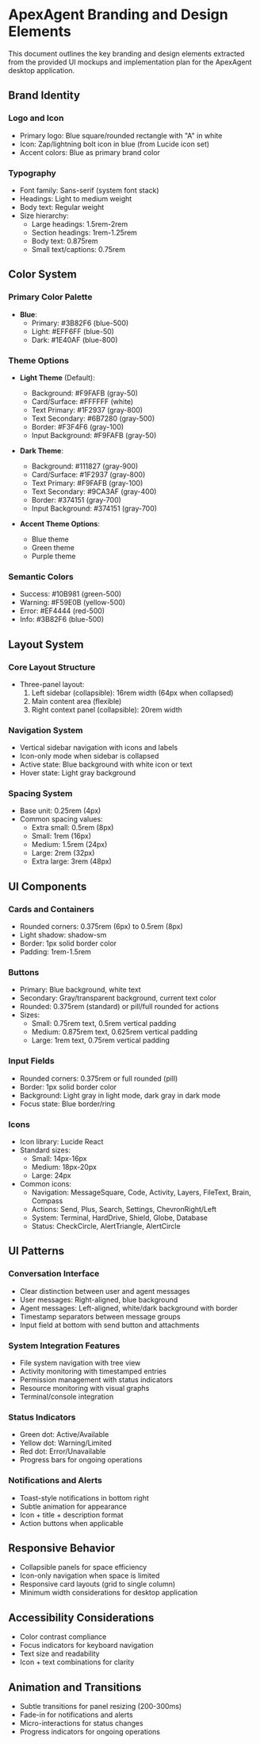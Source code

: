 # ApexAgent Branding and Design Elements

This document outlines the key branding and design elements extracted from the provided UI mockups and implementation plan for the ApexAgent desktop application.

## Brand Identity

### Logo and Icon
- Primary logo: Blue square/rounded rectangle with "A" in white
- Icon: Zap/lightning bolt icon in blue (from Lucide icon set)
- Accent colors: Blue as primary brand color

### Typography
- Font family: Sans-serif (system font stack)
- Headings: Light to medium weight
- Body text: Regular weight
- Size hierarchy:
  - Large headings: 1.5rem-2rem
  - Section headings: 1rem-1.25rem
  - Body text: 0.875rem
  - Small text/captions: 0.75rem

## Color System

### Primary Color Palette
- **Blue**: 
  - Primary: #3B82F6 (blue-500)
  - Light: #EFF6FF (blue-50)
  - Dark: #1E40AF (blue-800)

### Theme Options
- **Light Theme** (Default):
  - Background: #F9FAFB (gray-50)
  - Card/Surface: #FFFFFF (white)
  - Text Primary: #1F2937 (gray-800)
  - Text Secondary: #6B7280 (gray-500)
  - Border: #F3F4F6 (gray-100)
  - Input Background: #F9FAFB (gray-50)

- **Dark Theme**:
  - Background: #111827 (gray-900)
  - Card/Surface: #1F2937 (gray-800)
  - Text Primary: #F9FAFB (gray-100)
  - Text Secondary: #9CA3AF (gray-400)
  - Border: #374151 (gray-700)
  - Input Background: #374151 (gray-700)

- **Accent Theme Options**:
  - Blue theme
  - Green theme
  - Purple theme

### Semantic Colors
- Success: #10B981 (green-500)
- Warning: #F59E0B (yellow-500)
- Error: #EF4444 (red-500)
- Info: #3B82F6 (blue-500)

## Layout System

### Core Layout Structure
- Three-panel layout:
  1. Left sidebar (collapsible): 16rem width (64px when collapsed)
  2. Main content area (flexible)
  3. Right context panel (collapsible): 20rem width

### Navigation System
- Vertical sidebar navigation with icons and labels
- Icon-only mode when sidebar is collapsed
- Active state: Blue background with white icon or text
- Hover state: Light gray background

### Spacing System
- Base unit: 0.25rem (4px)
- Common spacing values:
  - Extra small: 0.5rem (8px)
  - Small: 1rem (16px)
  - Medium: 1.5rem (24px)
  - Large: 2rem (32px)
  - Extra large: 3rem (48px)

## UI Components

### Cards and Containers
- Rounded corners: 0.375rem (6px) to 0.5rem (8px)
- Light shadow: shadow-sm
- Border: 1px solid border color
- Padding: 1rem-1.5rem

### Buttons
- Primary: Blue background, white text
- Secondary: Gray/transparent background, current text color
- Rounded: 0.375rem (standard) or pill/full rounded for actions
- Sizes:
  - Small: 0.75rem text, 0.5rem vertical padding
  - Medium: 0.875rem text, 0.625rem vertical padding
  - Large: 1rem text, 0.75rem vertical padding

### Input Fields
- Rounded corners: 0.375rem or full rounded (pill)
- Border: 1px solid border color
- Background: Light gray in light mode, dark gray in dark mode
- Focus state: Blue border/ring

### Icons
- Icon library: Lucide React
- Standard sizes:
  - Small: 14px-16px
  - Medium: 18px-20px
  - Large: 24px
- Common icons:
  - Navigation: MessageSquare, Code, Activity, Layers, FileText, Brain, Compass
  - Actions: Send, Plus, Search, Settings, ChevronRight/Left
  - System: Terminal, HardDrive, Shield, Globe, Database
  - Status: CheckCircle, AlertTriangle, AlertCircle

## UI Patterns

### Conversation Interface
- Clear distinction between user and agent messages
- User messages: Right-aligned, blue background
- Agent messages: Left-aligned, white/dark background with border
- Timestamp separators between message groups
- Input field at bottom with send button and attachments

### System Integration Features
- File system navigation with tree view
- Activity monitoring with timestamped entries
- Permission management with status indicators
- Resource monitoring with visual graphs
- Terminal/console integration

### Status Indicators
- Green dot: Active/Available
- Yellow dot: Warning/Limited
- Red dot: Error/Unavailable
- Progress bars for ongoing operations

### Notifications and Alerts
- Toast-style notifications in bottom right
- Subtle animation for appearance
- Icon + title + description format
- Action buttons when applicable

## Responsive Behavior
- Collapsible panels for space efficiency
- Icon-only navigation when space is limited
- Responsive card layouts (grid to single column)
- Minimum width considerations for desktop application

## Accessibility Considerations
- Color contrast compliance
- Focus indicators for keyboard navigation
- Text size and readability
- Icon + text combinations for clarity

## Animation and Transitions
- Subtle transitions for panel resizing (200-300ms)
- Fade-in for notifications and alerts
- Micro-interactions for status changes
- Progress indicators for ongoing operations
